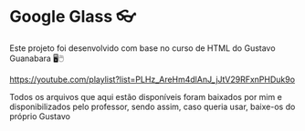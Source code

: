 # Google Glass 👓

Este projeto foi desenvolvido com base no curso de HTML do Gustavo Guanabara 🖥🖱

https://youtube.com/playlist?list=PLHz_AreHm4dlAnJ_jJtV29RFxnPHDuk9o

Todos os arquivos que aqui estão disponíveis foram baixados por mim e disponibilizados pelo professor, sendo assim, caso queria usar, baixe-os do próprio Gustavo 
